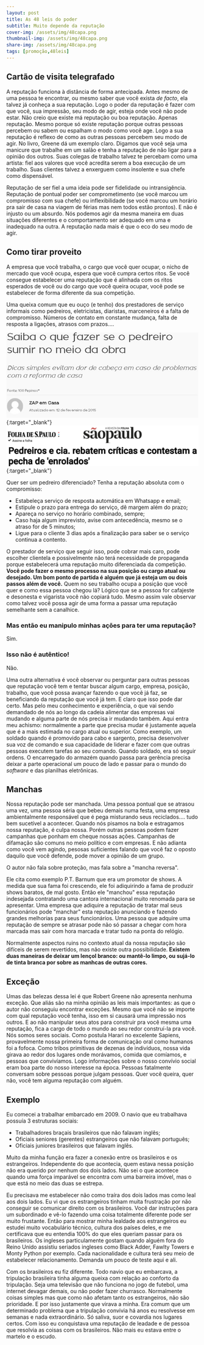 ```yaml
---
layout: post
title: As 48 leis do poder
subtitle: Muito depende da reputação
cover-img: /assets/img/48capa.png
thumbnail-img: /assets/img/48capa.png
share-img: /assets/img/48capa.png
tags: [promoção,48leis]
---
```


## Cartão de visita telegrafado

A reputação funciona à distância de forma antecipada. Antes mesmo de uma pessoa te encontrar, ou mesmo saber que você exista *de facto*, ela talvez já conheça a sua reputação. Logo o poder da reputação é fazer com que você, sua impressão, seu modo de agir, esteja onde você não pode estar. 
Não creio que existe má reputação ou boa reputação. Apenas reputação. Mesmo porque só existe reputação porque outras pessoas percebem ou sabem ou espalham o modo como você age. Logo a sua reputação é reflexo de como as outras pessoas percebem seu modo de agir. 
No livro, Greene dá um exemplo claro. Digamos que você seja uma manicure que trabalhe em um salão e tenha a reputação de não ligar para a opinião dos outros.  Suas colegas de trabalho talvez te percebam como uma artista: fiel aos valores que você acredita serem a boa execução de um trabalho. Suas clientes talvez a enxerguem como insolente e sua chefe como dispensável.

Reputação de ser fiel a uma ideia pode ser fidelidade ou intransigência. Reputação de pontual poder ser comprometimento (se você marcou um compromisso com sua chefe) ou inflexibilidade (se você marcou um horário pra sair de casa na viagem de férias mas nem todos estão prontos). 
E não é injusto ou um absurdo. Nós podemos agir da mesma maneira em duas situações diferentes e o comportamento ser adequado em uma e inadequado na outra. A reputação nada mais é que o eco do seu modo de agir.

## Como tirar proveito

A empresa que você trabalha, o cargo que você quer ocupar, o nicho de mercado que você ocupa, espera que você cumpra certos ritos. Se você consegue estabelecer uma reputação que é alinhada com os ritos esperados de você ou do cargo que você queira ocupar, você pode se estabelecer de forma diferente da sua competição. 

Uma queixa comum que eu ouço (e tenho) dos prestadores de serviço informais como pedreiros, eletricistas, diaristas, marceneiros é a falta de compromisso. Números de contato em constante mudança, falta de resposta a ligações, atrasos com prazos.... 

[![Matéria sobre o que fazer se opedreiro sumir](/assets/img/pedreirosumiu.jpg)](https://www.zapimoveis.com.br/blog/saiba-o-que-fazer-se-o-pedreiro-sumir-no-meio-da-obra/){:target="_blank"}
[![Matéria sobre pedreiros enrolados](/assets/img/pedreiroenrolou.jpg)](https://www1.folha.uol.com.br/saopaulo/2016/04/1756513-pedreiros-e-cia-rebatem-criticas-e-contestam-a-pecha-de-enrolados.shtml){:target="_blank"}

Quer ser um pedreiro diferenciado? Tenha a reputação absoluta com o compromisso:
- Estabeleça serviço de resposta automática em Whatsapp e email;
- Estipule o prazo para entrega do serviço, dê margem além do prazo;
- Apareça no serviço no horário combinado, sempre;
- Caso haja algum imprevisto, avise com antecedência, mesmo se o atraso for de 5 minutos;
- Ligue para o cliente 3 dias após a finalização para saber se o serviço continua a contento.

O prestador de serviço que seguir isso, pode cobrar mais caro, pode escolher clientela e possivelmente não terá necessidade de propaganda porque estabelecerá uma reputação muito diferenciada da competição.  
**Você pode fazer o mesmo processo na sua posição ou cargo atual ou desejado. Um bom ponto de partida é alguém que já esteja um ou dois passos além de você.** Quem no seu trabalho ocupa a posição que você quer e como essa pessoa chegou lá? Lógico que se a pessoa for cafajeste e desonesta e vigarista você não copiará tudo. Mesmo assim vale observar como talvez você possa agir de uma forma a passar uma reputação semelhante sem a canalhice.

### Mas então eu manipulo minhas ações para ter uma reputação?

Sim.

### Isso não é autêntico!

Não.

Uma outra alternativa é você observar ou perguntar para outras pessoas que reputação você tem e tentar buscar algum cargo, empresa, posição, trabalho, que você possa avançar fazendo o que você já faz, se beneficiando da reputação que você já tem. E claro que isso pode dar certo. Mas pelo meu conhecimento e experiência, o que vai sendo demandado de nós ao longo da cadeia alimentar das empresas vai mudando e alguma parte de nós precisa ir mudando também. 
Aqui entra meu achismo: normalmente a parte que precisa mudar é justamente aquela que é a mais estimada no cargo atual ou superior. Como exemplo, um soldado quando é promovido para cabo e sargento, precisa desenvolver sua voz de comando e sua capacidade de liderar e fazer com que outras pessoas executem tarefas ao seu comando. Quando soldado, era só seguir ordens. O encarregado do armazém quando passa para gerência precisa deixar a parte operacional um pouco de lado e passar para o mundo do *software* e das planilhas eletrônicas.

## Manchas

Nossa reputação pode ser manchada. Uma pessoa pontual que se atrasou uma vez, uma pessoa séria que bebeu demais numa festa, uma empresa ambientalmente responsável que é pega misturando seus reciclados.... tudo bem sucetível a acontecer.
Quando nós pisamos na bola e estragamos nossa reputação, é culpa nossa. Porém outras pessoas podem fazer campanhas que ponham em cheque nossas ações. Campanhas de difamação são comuns no meio político e com empresas. E não adianta como você vem agindo, pesosas suficientes falando que você faz o oposto daquilo que você defende, pode mover a opinião de um grupo.

O autor não fala sobre proteção, mas fala sobre a "mancha reversa". 

Ele cita como exemplo P.T. Barnum que era um promotor de shows. A medida que sua fama foi crescendo, ele foi adiquirindo a fama de produzir shows baratos, de mal gosto. Então ele "manchou" essa reputação indesejada contratando uma cantora internacional muito renomada para se apresentar. 
Uma empresa que adiquire a reputação de tratar mal seus funcionários pode "manchar" esta reputação anunciando e fazendo grandes melhorias para seus funcionários. Uma pessoa que adquire uma reputação de sempre se atrasar pode não só passar a chegar com hora marcada mas sair com hora marcada e tratar tudo na ponta do relógio. 

Normalmente aspectos ruins no contexto atual da nossa reputação são difíceis de serem revertidos, mas não existe outra possibilidade. **Existem duas maneiras de deixar um lençol branco: ou mantê-lo limpo, ou sujá-lo de tinta branca por sobre as manhcas de outras cores.** 

## Exceção

Umas das belezas dessa lei é que Robert Greene não apresenta nenhuma exceção. Que aliás são na minha opinião as leis mais importantes: as que o autor não conseguiu encontrar exceções.
Mesmo que você não se importe com qual reputação você tenha, isso em si causará uma impressão nos outros. E ao não manipular seus atos para construir pra você mesma uma reputação, fica a cargo de todo o mundo ao seu redor construí-la pra você. Nós somos seres sociais. Como postula Harari no excelente Sapiens, provavelmente nossa primeira forma de comunicação oral como humanos foi a fofoca. Como tribos primitivas de dezenas de indivíduos, nossa vida girava ao redor dos lugares onde morávamos, comida que comíamos, e pessoas que convivíamos. Logo informações sobre o nosso convívio social eram boa parte do nosso interesse na época. Pessoas fatalmente conversam sobre pessoas porque julgam pessoas.
Quer você queira, quer não, você tem alguma reputação com alguém. 

## Exemplo

Eu comecei a trabalhar embarcado em 2009. O navio que eu trabalhava possuía 3 estruturas sociais:

- Trabalhadores braçais brasileiros que não falavam inglês;
- Oficiais seniores (gerentes) estrangeiros que não falavam português;
- Oficiais juniores brasileiros que falavam inglês.

Muito da minha função era fazer a conexão entre os brasileiros e os estrangeiros. Independente do que acontecia, quem estava nessa posição não era querido por nenhum dos dois lados. Não sei o que acontece quando uma força imparável se encontra com uma barreira imóvel, mas o que está no meio das duas se estrepa. 

Eu precisava me estabelecer não como traíra dos dois lados mas como leal aos dois lados. Eu vi que os estrangeiros tinham muita frustração por não conseguir se comunicar direito com os brasileiros. Você dar instruções para um subordinado e vê-lo fazendo uma coisa totalmente diferente pode ser muito frustante. Então para mostrar minha lealdade aos estrangeiros eu estudei muito vocabulário técnico, cultura dos países deles, e me certificava que eu entendia 100% do que eles queriam passar para os brasileiros. Os ingleses particulamente gostam quando alguém fora do Reino Unido assistiu seriados ingleses como Black Adder, Fawlty Towers e Monty Python por exemplo. Cada nacionalidade e cultura terá seu meio de estabelecer relacionamento. Demanda um pouco de teste aqui e ali.

Com os brasileiros eu fiz diferente. Todo navio que eu embarcava, a tripulação brasileira tinha alguma queixa com relação ao conforto da tripulação. Seja uma televisão que não funciona no jogo de futebol, uma internet devagar demais, ou não poder fazer churrasco. Normalmente coisas simples mas que como não afetam tanto os estrangeiros, não são prioridade. E por isso justamente que virava a minha. Era comum que um determinado problema que a tripulação convivia há anos eu resolvesse em semanas e nada extraordinário. Só saliva, suor e covardia nos lugares certos. Com isso eu conquistava uma reputação de leadade e de pessoa que resolvia as coisas com os brasileiros. Não mais eu estava entre o martelo e o escudo. 




